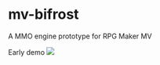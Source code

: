 # mv-bifrost

A MMO engine prototype for RPG Maker MV

Early demo
<img src="https://i.imgur.com/Vld1Q9z.gif">

